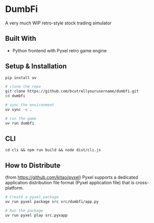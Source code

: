 # DumbFi

A very much WIP retro-style stock trading simulator

## Built With

- Python frontend with Pyxel retro game engine

## Setup & Installation

```bash
pip install uv

# clone the repo
git clone https://github.com/bcutrellyourusername/dumbfi.git
cd dumbfi

# sync the environment
uv sync -e .

# run the game
uv run dumbfi
```

## CLI
```
cd cli && npm run build && node dist/cli.js
```

## How to Distribute

(from https://github.com/kitao/pyxel)
Pyxel supports a dedicated application distribution file format (Pyxel application file) that is cross-platform.

```bash
# Create a pyxel package
uv run pyxel package src src/dumbfi/app.py

# Run the package
uv run pyxel play src.pyxapp
```
